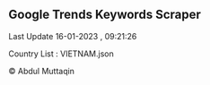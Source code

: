 

## Google Trends Keywords Scraper 
 
Last Update 16-01-2023 , 09:21:26

Country List :
VIETNAM.json



© Abdul Muttaqin 
